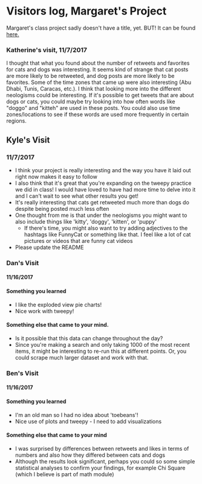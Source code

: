 # Visitors log, Margaret's Project

Margaret's class project sadly doesn't have a title, yet. BUT! It can be found [here.](https://github.com/Data-Science-for-Linguists/Project_Margaret)

### Katherine's visit, 11/7/2017
I thought that what you found about the number of retweets and favorites for cats and dogs was interesting. It seems kind of strange that cat posts are more likely to be retweeted, and dog posts are more likely to be favorites. Some of the time zones that came up were also interesting (Abu Dhabi, Tunis, Caracas, etc.).
I think that looking more into the different neologisms could be interesting. If it's possible to get tweets that are about dogs or cats, you could maybe try looking into how often words like "doggo" and "kitteh" are used in these posts. You could also use time zones/locations to see if these words are used more frequently in certain regions.

## Kyle's Visit
### 11/7/2017
- I think your project is really interesting and the way you have it laid out right now makes it easy to follow
- I also think that it's great that you're expanding on the tweepy practice we did in class! I would have loved to have had more time to delve into it and I can't wait to see what other results you get!
- It's really interesting that cats get retweeted much more than dogs do despite being posted much less often
- One thought from me is that under the neologisms you might want to also include things like 'kitty', 'doggy', 'kitten', or 'puppy'
   - If there's time, you might also want to try adding adjectives to the hashtags like FunnyCat or something like that. I feel like a lot of cat pictures or videos that are funny cat videos
- Please update the README


### Dan's Visit
#### 11/16/2017
#### Something you learned
  - I like the exploded view pie charts!
  - Nice work with tweepy!

#### Something else that came to your mind.
  - Is it possible that this data can change throughout the day?
  - Since you're making a search and only taking 1000 of the most recent items, it might be interesting to re-run this at different points. Or, you could scrape much larger dataset and work with that.


### Ben's Visit  
#### 11/16/2017  
#### Something you learned  
- I'm an old man so I had no idea about 'toebeans'!
- Nice use of plots and tweepy - I need to add visualizations

#### Something else that came to your mind  
- I was surprised by differences between retweets and likes in terms of numbers and also how they differed between cats and dogs
- Although the results look significant, perhaps you could so some simple statistical analyses to confirm your findings, for example Chi Square (which I believe is part of math module)
